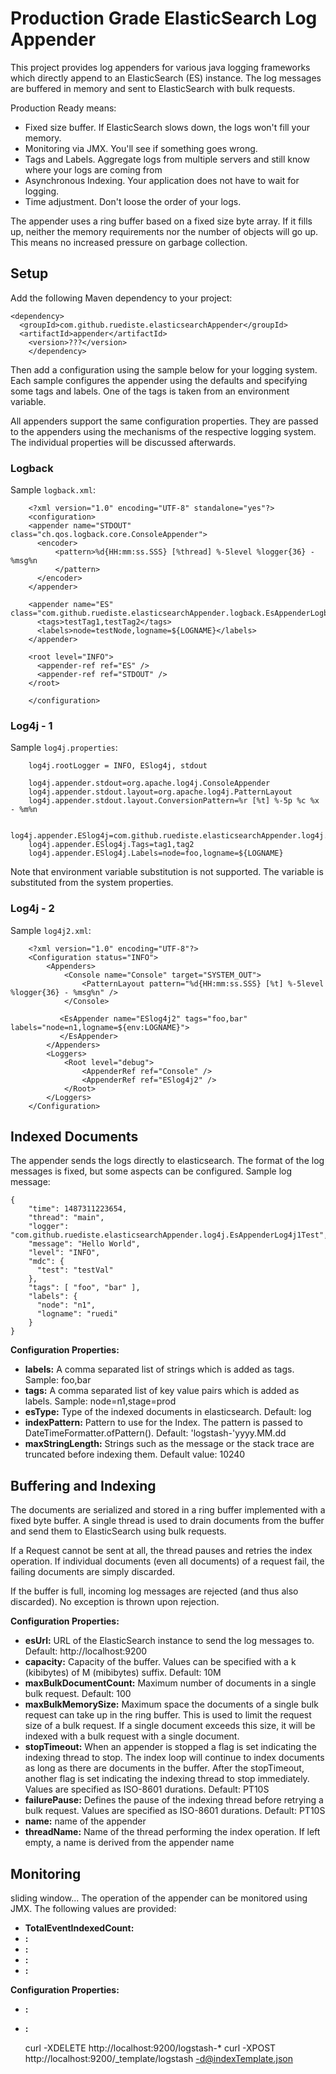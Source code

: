 # Production Grade ElasticSearch Log Appender
This project provides log appenders for various java logging frameworks which directly append to an ElasticSearch (ES) instance. The log messages are buffered in memory and sent to ElasticSearch with bulk requests.

Production Ready means:
* Fixed size buffer. If ElasticSearch slows down, the logs won't fill your memory.
* Monitoring via JMX. You'll see if something goes wrong.
* Tags and Labels. Aggregate logs from multiple servers and still know where your logs are coming from
* Asynchronous Indexing. Your application does not have to wait for logging.
* Time adjustment. Don't loose the order of your logs.

The appender uses a ring buffer based on a fixed size byte array. If it fills up, neither the memory requirements nor the number of objects will go up. This means no increased pressure on garbage collection.

## Setup
Add the following Maven dependency to your project:

    <dependency>
      <groupId>com.github.ruediste.elasticsearchAppender</groupId>
      <artifactId>appender</artifactId>
  		<version>???</version>
		</dependency>

Then add a configuration using the sample below for your logging system. Each sample configures the appender using the defaults and specifying some tags and labels. One of the tags is taken from an environment variable.

All appenders support the same configuration properties. They are passed to the appenders using the mechanisms of the respective logging system. The individual properties will be discussed afterwards.

### Logback
Sample `logback.xml`:

		<?xml version="1.0" encoding="UTF-8" standalone="yes"?>
		<configuration>
		<appender name="STDOUT" class="ch.qos.logback.core.ConsoleAppender">
		  <encoder>
			  <pattern>%d{HH:mm:ss.SSS} [%thread] %-5level %logger{36} - %msg%n
			  </pattern>
		  </encoder>
		</appender>

		<appender name="ES" class="com.github.ruediste.elasticsearchAppender.logback.EsAppenderLogback">
		  <tags>testTag1,testTag2</tags>
		  <labels>node=testNode,logname=${LOGNAME}</labels>
		</appender>

		<root level="INFO">
		  <appender-ref ref="ES" />
		  <appender-ref ref="STDOUT" />
		</root>

		</configuration>

### Log4j - 1
Sample `log4j.properties`:

		log4j.rootLogger = INFO, ESlog4j, stdout

		log4j.appender.stdout=org.apache.log4j.ConsoleAppender
		log4j.appender.stdout.layout=org.apache.log4j.PatternLayout
		log4j.appender.stdout.layout.ConversionPattern=%r [%t] %-5p %c %x - %m%n

		log4j.appender.ESlog4j=com.github.ruediste.elasticsearchAppender.log4j.EsAppenderLog4j1
		log4j.appender.ESlog4j.Tags=tag1,tag2
		log4j.appender.ESlog4j.Labels=node=foo,logname=${LOGNAME}

Note that environment variable substitution is not supported. The variable is substituted from the system properties.

### Log4j - 2
Sample `log4j2.xml`:

		<?xml version="1.0" encoding="UTF-8"?>
		<Configuration status="INFO">
		    <Appenders>
		        <Console name="Console" target="SYSTEM_OUT">
		            <PatternLayout pattern="%d{HH:mm:ss.SSS} [%t] %-5level %logger{36} - %msg%n" />
		        </Console>

		       <EsAppender name="ESlog4j2" tags="foo,bar" labels="node=n1,logname=${env:LOGNAME}">
		       </EsAppender>
		    </Appenders>
		    <Loggers>
		        <Root level="debug">
		            <AppenderRef ref="Console" />
		            <AppenderRef ref="ESlog4j2" />
		        </Root>
		    </Loggers>
		</Configuration>

## Indexed Documents
The appender sends the logs directly to elasticsearch. The format of the log messages is fixed, but some aspects can be configured. Sample log message:

	{
		"time": 1487311223654,
		"thread": "main",
		"logger": "com.github.ruediste.elasticsearchAppender.log4j.EsAppenderLog4j1Test",
		"message": "Hello World",
		"level": "INFO",
		"mdc": {
		  "test": "testVal"
		},
		"tags": [ "foo", "bar" ],
		"labels": {
		  "node": "n1",
		  "logname": "ruedi"
		}
    }

**Configuration Properties:**
  * **labels:** A comma separated list of strings which is added as tags. Sample: foo,bar
  * **tags:** A comma separated list of key value pairs which is added as labels. Sample: node=n1,stage=prod
  * **esType:** Type of the indexed documents in elasticsearch. Default: log
  * **indexPattern:** Pattern to use for the Index. The pattern is passed to DateTimeFormatter.ofPattern(). Default: 'logstash-'yyyy.MM.dd
  * **maxStringLength:** Strings such as the message or the stack trace are truncated before indexing them. Default value: 10240

## Buffering and Indexing
The documents are serialized and stored in a ring buffer implemented with a fixed byte buffer. A single thread is used to drain documents from the buffer and send them to ElasticSearch using bulk requests. 

If a Request cannot be sent at all, the thread pauses and retries the index operation. If individual documents (even all documents) of a request fail, the failing documents are simply discarded.

If the buffer is full, incoming log messages are rejected (and thus also discarded). No exception is thrown upon rejection. 

**Configuration Properties:**
  * **esUrl:** URL of the ElasticSearch instance to send the log messages to. Default: http://localhost:9200
  * **capacity:** Capacity of the buffer. Values can be specified with a k (kibibytes) of M (mibibytes) suffix. Default: 10M
  * **maxBulkDocumentCount:** Maximum number of documents in a single bulk request. Default: 100
  * **maxBulkMemorySize:** Maximum space the documents of a single bulk request can take up in the ring buffer. This is used to limit the request size of a bulk request. If a single document exceeds this size, it will be indexed with a bulk request with a single document.
  * **stopTimeout:** When an appender is stopped a flag is set indicating the indexing thread to stop. The index loop will continue to index documents as long as there are documents in the buffer. After the stopTimeout, another flag is set indicating the indexing thread to stop immediately. Values are specified as ISO-8601 durations. Default: PT10S
  * **failurePause:** Defines the pause of the indexing thread before retrying a bulk request. Values are specified as ISO-8601 durations. Default: PT10S
  * **name:** name of the appender
  * **threadName:** Name of the thread performing the index operation. If left empty, a name is derived from the appender name

## Monitoring
sliding window...
The operation of the appender can be monitored using JMX. The following values are provided:

  * **TotalEventIndexedCount:**
  * **:**
  * **:**
  * **:**
  * **:**
 

**Configuration Properties:**
  * **:**
  * **:**
  
  
    curl -XDELETE http://localhost:9200/logstash-*
    curl -XPOST http://localhost:9200/_template/logstash -d@indexTemplate.json
